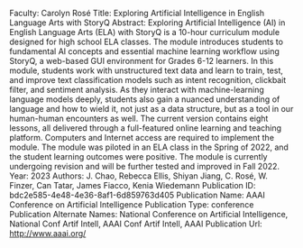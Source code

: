 Faculty: Carolyn Rosé
Title: Exploring Artificial Intelligence in English Language Arts with StoryQ
Abstract: Exploring Artificial Intelligence (AI) in English Language Arts (ELA) with StoryQ is a 10-hour curriculum module designed for high school ELA classes. The module introduces students to fundamental AI concepts and essential machine learning workflow using StoryQ, a web-based GUI environment for Grades 6-12 learners. In this module, students work with unstructured text data and learn to train, test, and improve text classification models such as intent recognition, clickbait filter, and sentiment analysis. As they interact with machine-learning language models deeply, students also gain a nuanced understanding of language and how to wield it, not just as a data structure, but as a tool in our human-human encounters as well. The current version contains eight lessons, all delivered through a full-featured online learning and teaching platform. Computers and Internet access are required to implement the module. The module was piloted in an ELA class in the Spring of 2022, and the student learning outcomes were positive. The module is currently undergoing revision and will be further tested and improved in Fall 2022.
Year: 2023
Authors: J. Chao, Rebecca Ellis, Shiyan Jiang, C. Rosé, W. Finzer, Can Tatar, James Fiacco, Kenia Wiedemann
Publication ID: bdc2e585-4e48-4e36-8af1-6d859763d405
Publication Name: AAAI Conference on Artificial Intelligence
Publication Type: conference
Publication Alternate Names: National Conference on Artificial Intelligence, National Conf Artif Intell, AAAI Conf Artif Intell, AAAI
Publication Url: http://www.aaai.org/
